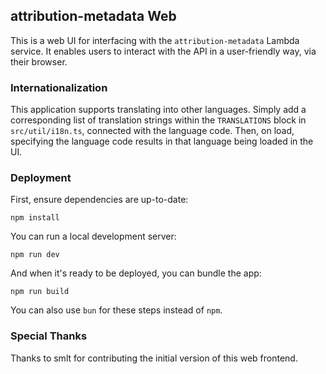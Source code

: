 ## attribution-metadata Web

This is a web UI for interfacing with the `attribution-metadata` Lambda service. It enables users to interact with the API in a user-friendly way, via their browser.

### Internationalization

This application supports translating into other languages. Simply add a corresponding list of translation strings within the `TRANSLATIONS` block in `src/util/i18n.ts`, connected with the language code. Then, on load, specifying the language code results in that language being loaded in the UI.

### Deployment

First, ensure dependencies are up-to-date:
```
npm install
```

You can run a local development server:
```
npm run dev
```

And when it's ready to be deployed, you can bundle the app:
```
npm run build
```

You can also use `bun` for these steps instead of `npm`.

### Special Thanks

Thanks to smlt for contributing the initial version of this web frontend.
